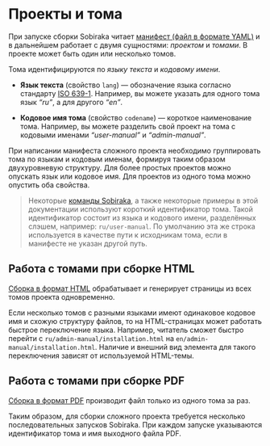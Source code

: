 # Проекты и тома

При запуске сборки Sobiraka читает [манифест (файл в формате YAML)](../5-data-types/1-manifest.md) и в дальнейшем работает с двумя сущностями: _проектом_ и _томами_. В проекте может быть один или несколько томов.


Тома идентифицируются по _языку текста_ и _кодовому имени_.

- **Язык текста** (свойство `lang`) — обозначение языка согласно стандарту [ISO 639-1](https://en.wikipedia.org/wiki/List_of_ISO_639-1_codes). Например, вы можете указать для одного тома язык _“ru”_, а для другого _“en”_.

- **Кодовое имя тома** (свойство `codename`) — короткое наименование тома. Например, вы можете разделить свой проект на тома с кодовыми именами _“user-manual”_ и _“admin-manual”_.

При написании манифеста сложного проекта необходимо группировать тома по языкам и кодовым именам, формируя таким образом двухуровневую структуру. Для более простых проектов можно опускать язык или кодовое имя. Для проектов из одного тома можно опустить оба свойства.

<blockquote class='book-hint info'>

Некоторые [команды Sobiraka](../4-cli), а также некоторые примеры в этой документации используют короткий идентификатор тома. Такой идентификатор состоит из языка и кодового имени, разделённых слэшем, например: `ru/user-manual`. По умолчанию эта же строка используется в качестве пути к исходникам тома, если в манифесте не указан другой путь.

</blockquote>


## Работа с томами при сборке HTML

[Сборка в формат HTML](../3-output/1-html.md) обрабатывает и генерирует страницы из всех томов проекта одновременно.

Если несколько томов с разными языками имеют одинаковое кодовое имя и схожую структуру файлов, то на HTML-страницах может работать быстрое переключение языка. Например, читатель сможет быстро перейти с `ru/admin-manual/installation.html` на `en/admin-manual/installation.html`. Наличие и внешний вид элемента для такого переключения зависят от используемой HTML-темы.


## Работа с томами при сборке PDF

[Сборка в формат PDF](../3-output/2-pdf.md) производит файл только из одного тома за раз.

Таким образом, для сборки сложного проекта требуется несколько последовательных запусков Sobiraka. При каждом запуске указываются идентификатор тома и имя выходного файла PDF.
